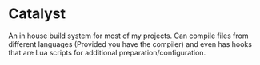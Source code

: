 # Catalyst

An in house build system for most of my projects. Can compile files from different languages (Provided you have the compiler) and even has hooks that are Lua scripts for additional preparation/configuration.
